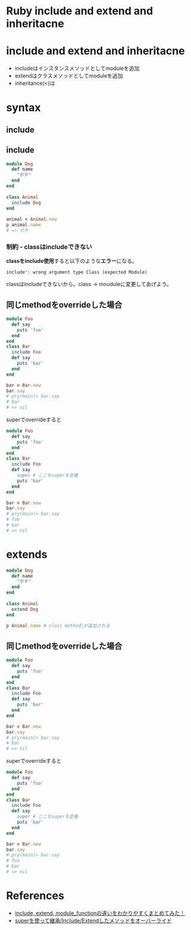 Ruby include and extend and inheritacne
======================================

# include and extend and inheritacne

+ includeはインスタンスメソッドとしてmoduleを追加
+ extendはクラスメソッドとしてmoduleを追加
+ inheritance(<)は

# syntax

## include



## include

```rb
module Dog
  def name
    "ポチ"
  end
end
 
class Animal
  include Dog
end
 
animal = Animal.new
p animal.name
# => ポチ
```

### 制約 - classはincludeできない

**classをinclude使用**すると以下のような**エラー**になる。

`include': wrong argument type Class (expected Module)`

classはincludeできないから。class -> mouduleに変更してあげよう。


## 同じmethodをoverrideした場合

```rb
module Foo
  def say
    puts 'foo'
  end
end
class Bar
  include Foo
  def say
    puts 'bar'
  end
end

bar = Bar.new
bar.say
# pry(main)> bar.say
# bar
# => nil
```

superでoverrideすると

```rb
module Foo
  def say
    puts 'foo'
  end
end
class Bar
  include Foo
  def say
    super # ここをsuperを定義
    puts 'bar'
  end
end

bar = Bar.new
bar.say
# pry(main)> bar.say
# foo
# bar
# => nil
```

# extends

```rb
module Dog
  def name
    "ポチ"
  end
end
 
class Animal
  extend Dog
end
 
p Animal.name # class methodが追加される
```

## 同じmethodをoverrideした場合


```rb
module Foo
  def say
    puts 'foo'
  end
end
class Bar
  include Foo
  def say
    puts 'bar'
  end
end

bar = Bar.new
bar.say
# pry(main)> bar.say
# bar
# => nil
```

superでoverrideすると

```rb
module Foo
  def say
    puts 'foo'
  end
end
class Bar
  include Foo
  def say
    super # ここをsuperを定義
    puts 'bar'
  end
end

bar = Bar.new
bar.say
# pry(main)> bar.say
# foo
# bar
# => nil
```


# References

+ [include, extend, module_functionの違いをわかりやすくまとめてみた！](http://www.sejuku.net/blog/16046)
+ [superを使って継承/Include/Extendしたメソッドをオーバーライド](https://qiita.com/metheglin/items/ff877fdfe5dd1fd965e2)